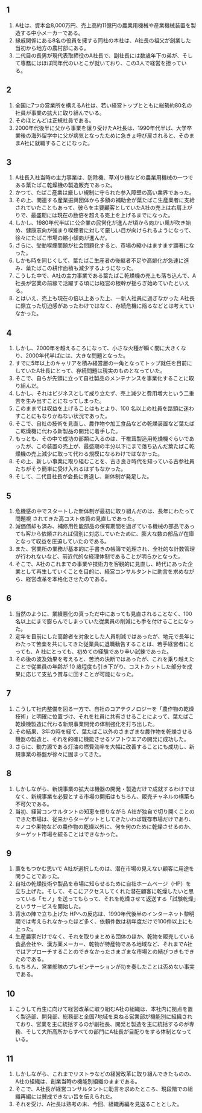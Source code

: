## 1
1. A社は、資本金8,000万円、売上高約11億円の農業用機械や産業機械装置を製造する中小メーカーである。
2. 縁戚関係にある8名の役員を擁する同社の本社は、A社長の祖父が創業した当初から地方の農村部にある。
3. 二代目の長男が現代表取締役のA社長で、副社長には数歳年下の弟が、そして専務にはほぼ同年代のいとこが就いており、この3人で経営を担っている。

## 2
1. 全国に7つの営業所を構えるA社は、若い経営トップとともに総勢約80名の社員が事業の拡大に取り組んでいる。
2. そのほとんどは正規社員である。
3. 2000年代後半に父から事業を譲り受けたA社長は、1990年代半ば、大学卒業後の海外留学中に父が病気となったために急きょ呼び戻されると、そのままA社に就職することになった。

## 3
1. A社長入社当時の主力事業は、防除機、草刈り機などの農業用機械の一つである葉たばこ乾燥機の製造販売であった。
2. かつて、たばこ産業は厳しい規制に守られた参入障壁の高い業界であった。
3. その上、関連する産業振興団体から多額の補助金が葉たばこ生産業者に支給されていたこともあって、彼らを主要顧客としていたA社の売上は右肩上がりで、最盛期には現在の数倍を超える売上を上げるまでになった。
4. しかし、1980年代半ばに公企業の民営化が進んだ頃から向かい風が吹き始め、健康志向が強まり喫煙者に対して厳しい目が向けられるようになって、徐々にたばこ市場の縮小傾向が進んだ。
5. さらに、受動喫煙問題が社会問題化すると、市場の縮小はますます顕著になった。
6. しかも時を同じくして、葉たばこ生産者の後継者不足や高齢化が急速に進み、葉たばこの耕作面積も減少するようになった。
7. こうした中で、A社の主力事業である葉たばこ乾燥機の売上も落ち込んで、A社長が営業の前線で活躍する頃には経営の根幹が揺らぎ始めていたといえる。
8. とはいえ、売上も現在の倍以上あった上、一新人社員に過ぎなかった A社長に際立った切迫感があったわけではなく、存続危機に陥るなどとは考えていなかった。

## 4
1. しかし、2000年を越えるころになって、小さな火種が瞬く間に大きくなり、2000年代半ばには、大きな問題となった。
2. すでに5年以上のキャリアを積み経営層の一角となってトップ就任を目前にしていたA社長にとって、存続問題は現実のものとなっていた。
3. そこで、自らが先頭に立って自社製品のメンテナンスを事業化することに取り組んだ。
4. しかし、それはビジネスとして成り立たず、売上減少と費用増大という二重苦を生み出すことになってしまった。
5. このままでは収益を上げることはもとより、100 名以上の社員を路頭に迷わすことにもなりかねない状況であった。
6. そこで、自社の技術を見直し、農作物や加工食品などの乾燥装置など葉たばこ乾燥機に代わる新製品の開発に着手した。
7. もっとも、その中で成功の部類に入るのは、干椎茸製造用乾燥機ぐらいであったが、この装置の売上が、最盛期の半分以下にまで落ち込んだ葉たばこ乾燥機の売上減少に取って代わる規模になるわけではなかった。
8. その上、新しい事業に取り組むことを、古き良き時代を知っている古参社員たちがそう簡単に受け入れるはずもなかった。
9. そして、二代目社長が会長に勇退し、新体制が発足した。

## 5
1. 危機感の中でスタートした新体制が最初に取り組んだのは、長年にわたって問題視
されてきた高コスト体質の見直しであった。
2. 減価償却も済み、補修用性能部品の保有期間を過ぎている機械の部品であっても客から依頼されれば個別に対応していたために、膨大な数の部品が在庫となって収益を圧迫していたのである。
3. また、営業所の業務が基本的に手書きの帳簿で処理され、全社的な計数管理が行われないなど、前近代的な経理体制であることが明らかとなった。
4. そこで、A社のこれまでの事業や技術力を客観的に見直し、時代にあった企業として再生していくことを目的に、経営コンサルタントに助言を求めながら、経営改革を本格化させたのである。

## 6
1. 当然のように、業績悪化の真っただ中にあっても見直されることなく、100名以上にまで膨らんでしまっていた従業員の削減にも手を付けることになった。
2. 定年を目前にした高齢者を対象とした人員削減ではあったが、地元で長年にわたって苦楽を共にしてきた従業員に退職勧告することは、若手経営者にとっても、A 社にとっても、初めての経験であり辛い試練であった。
3. その後の波及効果を考えると、苦渋の決断ではあったが、これを乗り越えたことで従業員の年齢が 10 歳程度も引き下がり、コストカットした部分を成果に応じて支払う賞与に回すことが可能になった。

## 7
1. こうして社内整備を図る一方で、自社のコアテクノロジーを「農作物の乾燥技術」と明確に位置づけ、それを社員に共有させることによって、葉たばこ乾燥機製造に代わる新規事業開発の体制強化を打ち出した。
2. その結果、3年の時を経て、葉たばこ以外のさまざまな農作物を乾燥させる機器の製造と、それを的確に機能させるソフトウエアの開発に成功した。
3. さらに、動力源である灯油の燃費効率を大幅に改善することにも成功し、新規事業の基盤が徐々に固まってきた。

## 8
1. しかしながら、新規事業の拡大は機器の開発・製造だけで成就するわけではなく、新規事業を必要とする市場の開拓はもちろん、販売チャネルの構築も不可欠である。
2. 当初、経営コンサルタントの知恵を借りながら A社が独自で切り開くことのできた市場は、従来からターゲットとしてきたいわば既存市場だけであり、キノコや果物などの農作物の乾燥以外に、何を何のために乾燥させるのか、ターゲット市場を絞ることはできなかった。

## 9
1. 藁をもつかむ思いで A社が選択したのは、潜在市場の見えない顧客に用途を問うことであった。
2. 自社の乾燥技術や製品を市場に知らせるために自社ホームページ（HP）を立ち上げた。そして、そこにアクセスしてくれた潜在顧客に乾燥したいと思っている「モノ」を送ってもらって、それを乾燥させて返送する「試験乾燥」というサービスを開始した。
3. 背水の陣で立ち上げた HPへの反応は、1990年代後半のインターネット黎明期では考えられなかったほど多く、依頼件数は初年度だけで100件以上にも上った。
4. 生産農家だけでなく、それを取りまとめる団体のほか、乾物を販売している食品会社や、漢方薬メーカー、乾物が特産物である地域など、それまでA社ではアプローチすることのできなかったさまざまな市場との結びつきもできたのである。
5. もちろん、営業部隊のプレゼンテーションが功を奏したことは否めない事実である。

## 10
1. こうして再生に向けて経営改革に取り組むA社の組織は、本社内に拠点を置く製造部、開発部、総務部と全国7地域を束ねる営業部が機能別に組織されており、営業を主に統括するのが副社長、開発と製造を主に統括するのが専務、そして大所高所からすべての部門にA社長が目配りをする体制となっている。

## 11
1. しかしながら、これまでリストラなどの経営改革に取り組んできたものの、A社の組織は、創業当時の機能別組織のままである。
2. そこで、A社長が経営コンサルタントに助言を求めたところ、現段階での組織再編には賛成できない旨を伝えられた。
3. それを受け、A社長は熟考の末、今回、組織再編を見送ることとした。
